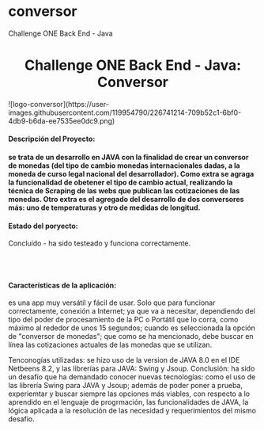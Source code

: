 # conversor
Challenge ONE Back End - Java
<h1 align="center"> Challenge ONE Back End - Java: Conversor  </h1>
![logo-conversor](https://user-images.githubusercontent.com/119954790/226741214-709b52c1-6bf0-4db9-b6da-ee7535ee0dc9.png)<br>
<h4>Descripción del Proyecto: <h4><p>se trata de un desarrollo en JAVA con la finalidad de crear un conversor de monedas (del tipo de cambio monedas internacionales dadas, a la moneda de curso legal nacional del desarrollador). Como extra se agraga la funcionalidad de obetener el tipo de cambio actual, realizando la técnica de Scraping de las webs que publican las cotizaciones de las monedas. Otro extra es el agregado del desarrollo de dos conversores más: uno de temperaturas y otro de medidas de longitud.</p>
<h4>Estado del poryecto:</h4> <p>Concluído - ha sido testeado y funciona correctamente.</p><br><br>
<h4>Características de la aplicación:</h4> <p>es una app muy versátil y fácil de usar. Solo que para funcionar correctamente, conexión a Internet; ya que va a necesitar, dependiendo del tipo del poder de procesamiento de la PC o Portátil que lo corra, como máximo al rededor de unos 15 segundos; cuando es seleccionada la opción de "conversor de monedas"; que como se ha mencionado, debe buscar en línea las cotizaciones actuales de las monedas que se utilizan.</p>
Tenconogías utilizadas: se hizo uso de la version de JAVA 8.0 en el IDE Netbeens 8.2, y las librerías para JAVA: Swing y Jsoup.
Conclusión: ha sido un desafío que ha demandado conocer nuevas tecnologías: como el uso de las librería Swing para JAVA y Jsoup; además de poder poner a prueba, experiemtar y buscar siempre las opciones más viables, con respecto a lo aprendido en el lenguaje de progrmación, las funcionalidades de JAVA, la lógica aplicada a la resolución de las necesidad y requerimientos del mismo desafío.
